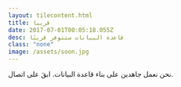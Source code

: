 ```yaml
---
layout: tilecontent.html
title: قريبا
date: 2017-07-01T00:05:18.055Z
desc: قاعدة البيانات ستتوفر قريبًا
class: "none"
image: /assets/soon.jpg
---
```


نحن نعمل جاهدين على بناء قاعدة البيانات. ابقَ على اتصال.
